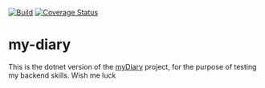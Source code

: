 [![Build](https://github.com/devKiratu/my-diary/actions/workflows/main.yml/badge.svg)](https://github.com/devKiratu/my-diary/actions/workflows/main.yml)
[![Coverage Status](https://coveralls.io/repos/github/devKiratu/my-diary/badge.svg?branch=develop&service=github)](https://coveralls.io/github/devKiratu/my-diary?branch=develop&service=github)

# my-diary
This is the dotnet version of the [myDiary](https://github.com/devKiratu/myDiary) project, for the purpose of testing my backend skills.
Wish me luck 
